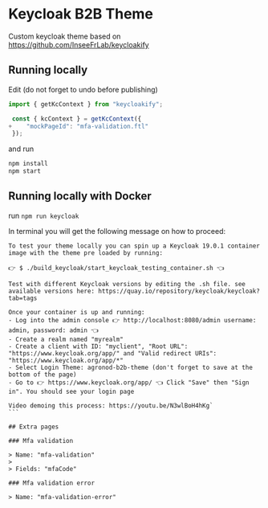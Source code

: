 # Keycloak B2B Theme

Custom keycloak theme based on <https://github.com/InseeFrLab/keycloakify>

## Running locally

Edit (do not forget to undo before publishing)

```typescript
import { getKcContext } from "keycloakify";

 const { kcContext } = getKcContext({
+    "mockPageId": "mfa-validation.ftl"
 });
```

and run

```bash
npm install
npm start
```

## Running locally with Docker

run `npm run keycloak`

In terminal you will get the following message on how to proceed:

````
To test your theme locally you can spin up a Keycloak 19.0.1 container image with the theme pre loaded by running:

👉 $ ./build_keycloak/start_keycloak_testing_container.sh 👈

Test with different Keycloak versions by editing the .sh file. see available versions here: https://quay.io/repository/keycloak/keycloak?tab=tags

Once your container is up and running:
- Log into the admin console 👉 http://localhost:8080/admin username: admin, password: admin 👈
- Create a realm named "myrealm"
- Create a client with ID: "myclient", "Root URL": "https://www.keycloak.org/app/" and "Valid redirect URIs": "https://www.keycloak.org/app/*"
- Select Login Theme: agronod-b2b-theme (don't forget to save at the bottom of the page)
- Go to 👉 https://www.keycloak.org/app/ 👈 Click "Save" then "Sign in". You should see your login page

Video demoing this process: https://youtu.be/N3wlBoH4hKg`
```

## Extra pages

### Mfa validation

> Name: "mfa-validation"
>
> Fields: "mfaCode"

### Mfa validation error

> Name: "mfa-validation-error"
````
